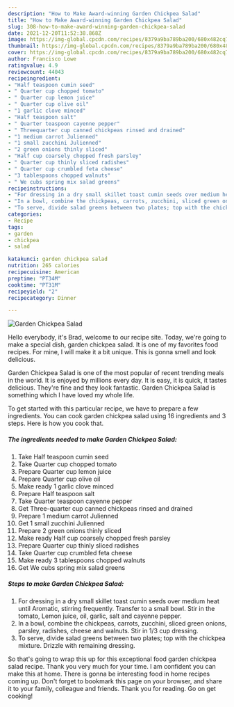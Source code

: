 ```yaml
---
description: "How to Make Award-winning Garden Chickpea Salad"
title: "How to Make Award-winning Garden Chickpea Salad"
slug: 308-how-to-make-award-winning-garden-chickpea-salad
date: 2021-12-20T11:52:38.868Z
image: https://img-global.cpcdn.com/recipes/8379a9ba789ba200/680x482cq70/garden-chickpea-salad-recipe-main-photo.jpg
thumbnail: https://img-global.cpcdn.com/recipes/8379a9ba789ba200/680x482cq70/garden-chickpea-salad-recipe-main-photo.jpg
cover: https://img-global.cpcdn.com/recipes/8379a9ba789ba200/680x482cq70/garden-chickpea-salad-recipe-main-photo.jpg
author: Francisco Lowe
ratingvalue: 4.9
reviewcount: 44043
recipeingredient:
- "Half teaspoon cumin seed"
- " Quarter cup chopped tomato"
- " Quarter cup lemon juice"
- " Quarter cup olive oil"
- "1 garlic clove minced"
- "Half teaspoon salt"
- " Quarter teaspoon cayenne pepper"
- " Threequarter cup canned chickpeas rinsed and drained"
- "1 medium carrot Julienned"
- "1 small zucchini Julienned"
- "2 green onions thinly sliced"
- "Half cup coarsely chopped fresh parsley"
- " Quarter cup thinly sliced radishes"
- " Quarter cup crumbled feta cheese"
- "3 tablespoons chopped walnuts"
- " We cubs spring mix salad greens"
recipeinstructions:
- "For dressing in a dry small skillet toast cumin seeds over medium heat until Aromatic, stirring frequently. Transfer to a small bowl. Stir in the tomato, Lemon juice, oil, garlic, salt and cayenne pepper."
- "In a bowl, combine the chickpeas, carrots, zucchini, sliced green onions, parsley, radishes, cheese and walnuts. Stir in 1/3 cup dressing."
- "To serve, divide salad greens between two plates; top with the chickpea mixture. Drizzle with remaining dressing."
categories:
- Recipe
tags:
- garden
- chickpea
- salad

katakunci: garden chickpea salad 
nutrition: 265 calories
recipecuisine: American
preptime: "PT34M"
cooktime: "PT31M"
recipeyield: "2"
recipecategory: Dinner

---
```



![Garden Chickpea Salad](https://img-global.cpcdn.com/recipes/8379a9ba789ba200/680x482cq70/garden-chickpea-salad-recipe-main-photo.jpg)

Hello everybody, it's Brad, welcome to our recipe site. Today, we're going to make a special dish, garden chickpea salad. It is one of my favorites food recipes. For mine, I will make it a bit unique. This is gonna smell and look delicious.



Garden Chickpea Salad is one of the most popular of recent trending meals in the world. It is enjoyed by millions every day. It is easy, it is quick, it tastes delicious. They're fine and they look fantastic. Garden Chickpea Salad is something which I have loved my whole life.


To get started with this particular recipe, we have to prepare a few ingredients. You can cook garden chickpea salad using 16 ingredients and 3 steps. Here is how you cook that.

<!--inarticleads1-->

##### The ingredients needed to make Garden Chickpea Salad:

1. Take Half teaspoon cumin seed
1. Take  Quarter cup chopped tomato
1. Prepare  Quarter cup lemon juice
1. Prepare  Quarter cup olive oil
1. Make ready 1 garlic clove minced
1. Prepare Half teaspoon salt
1. Take  Quarter teaspoon cayenne pepper
1. Get  Three-quarter cup canned chickpeas rinsed and drained
1. Prepare 1 medium carrot Julienned
1. Get 1 small zucchini Julienned
1. Prepare 2 green onions thinly sliced
1. Make ready Half cup coarsely chopped fresh parsley
1. Prepare  Quarter cup thinly sliced radishes
1. Take  Quarter cup crumbled feta cheese
1. Make ready 3 tablespoons chopped walnuts
1. Get  We cubs spring mix salad greens




<!--inarticleads2-->

##### Steps to make Garden Chickpea Salad:

1. For dressing in a dry small skillet toast cumin seeds over medium heat until Aromatic, stirring frequently. Transfer to a small bowl. Stir in the tomato, Lemon juice, oil, garlic, salt and cayenne pepper.
1. In a bowl, combine the chickpeas, carrots, zucchini, sliced green onions, parsley, radishes, cheese and walnuts. Stir in 1/3 cup dressing.
1. To serve, divide salad greens between two plates; top with the chickpea mixture. Drizzle with remaining dressing.




So that's going to wrap this up for this exceptional food garden chickpea salad recipe. Thank you very much for your time. I am confident you can make this at home. There is gonna be interesting food in home recipes coming up. Don't forget to bookmark this page on your browser, and share it to your family, colleague and friends. Thank you for reading. Go on get cooking!
